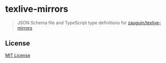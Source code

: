 # texlive-mirrors

> JSON Schema file and TypeScript type definitions for [zauguin/texlive-mirrors]

[zauguin/texlive-mirrors]: https://github.com/zauguin/texlive-mirrors

## License

[MIT License](./LICENSE)
